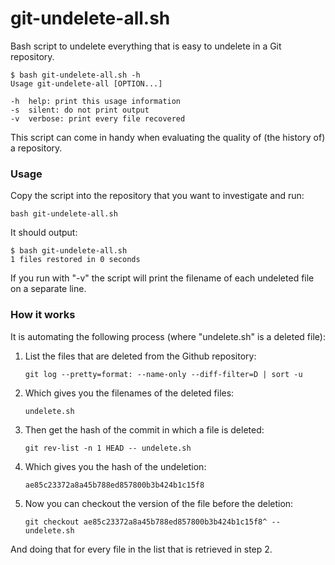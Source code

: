 # git-undelete-all.sh

Bash script to undelete everything that is easy to undelete in a Git repository.

    $ bash git-undelete-all.sh -h
    Usage git-undelete-all [OPTION...]

    -h  help: print this usage information
    -s  silent: do not print output
    -v  verbose: print every file recovered
    
This script can come in handy when evaluating the quality of (the history of) a repository.

### Usage

Copy the script into the repository that you want to investigate and run:

    bash git-undelete-all.sh

It should output:

    $ bash git-undelete-all.sh 
    1 files restored in 0 seconds

If you run with "-v" the script will print the filename of each undeleted file on a separate line.

### How it works

It is automating the following process (where "undelete.sh" is a deleted file):

1) List the files that are deleted from the Github repository:

      `git log --pretty=format: --name-only --diff-filter=D | sort -u`

2) Which gives you the filenames of the deleted files:

      `undelete.sh`

3) Then get the hash of the commit in which a file is deleted:

      `git rev-list -n 1 HEAD -- undelete.sh`

4) Which gives you the hash of the undeletion:

      `ae85c23372a8a45b788ed857800b3b424b1c15f8`

5) Now you can checkout the version of the file before the deletion:

      `git checkout ae85c23372a8a45b788ed857800b3b424b1c15f8^ -- undelete.sh`

And doing that for every file in the list that is retrieved in step 2.
